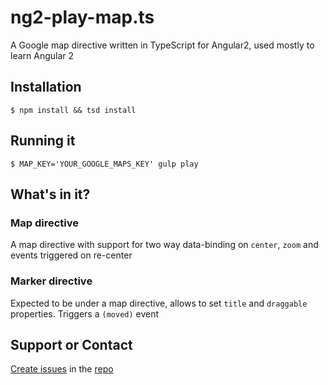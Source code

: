 # ng2-play-map.ts
A Google map directive written in TypeScript for Angular2, used mostly to learn Angular 2

## Installation
```$ npm install && tsd install```

## Running it
```$ MAP_KEY='YOUR_GOOGLE_MAPS_KEY' gulp play```

## What's in it?

### Map directive
A map directive with support for two way data-binding on `center`, `zoom` and events triggered on re-center

### Marker directive
Expected to be under a map directive, allows to set `title` and `draggable` properties. Triggers a `(moved)` event

## Support or Contact

[Create issues](https://github.com/matiboy/ng2-play-map.ts/issues) in the [repo](https://github.com/matiboy/ng2-play-map.ts)
